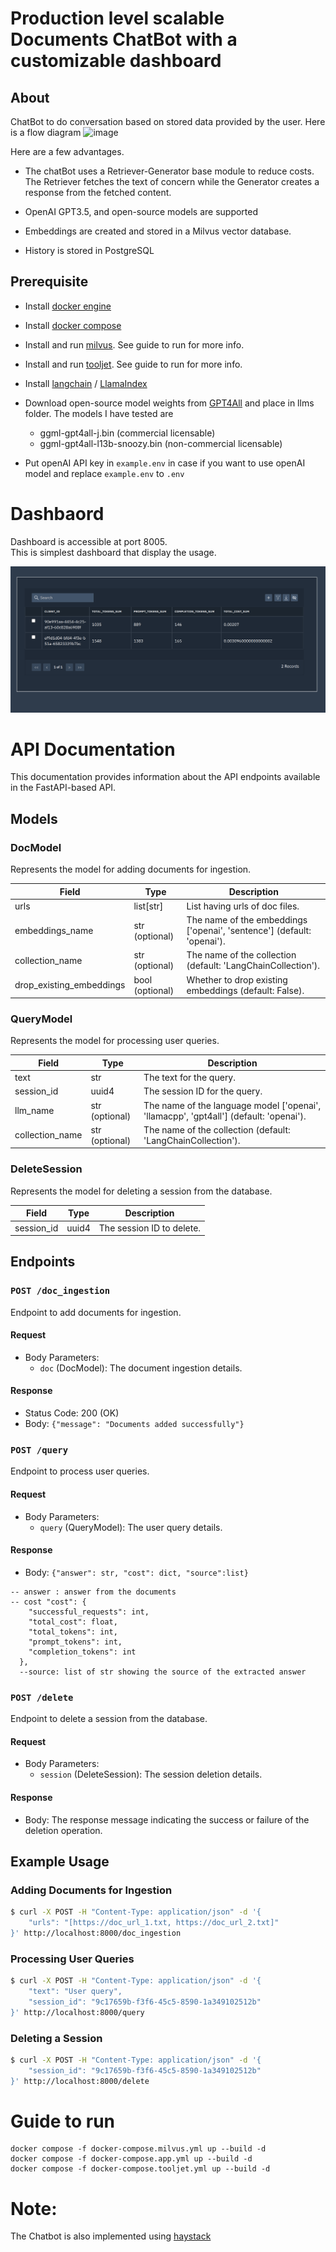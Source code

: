 # Production level scalable Documents ChatBot with a customizable dashboard

## About
ChatBot to do conversation based on stored data provided by the user. Here is a flow diagram
![image](https://github.com/talhaanwarch/doc_chat_api/assets/37379131/ebd2f33e-2383-4120-87ae-1f136e8334ef)


Here are a few advantages.
* The chatBot uses a Retriever-Generator base module to reduce costs. The Retriever fetches the text of concern while the Generator creates a response from the fetched content.
* OpenAI GPT3.5, and open-source models are supported

* Embeddings are created  and stored in a Milvus vector database.
* History is stored in PostgreSQL


## Prerequisite
* Install [docker engine](https://docs.docker.com/engine/install/ubuntu/#install-using-the-repository)
* Install [docker compose](https://docs.docker.com/compose/install/linux/#install-using-the-repository)
* Install and run [milvus](https://milvus.io/docs/install_standalone-docker.md). See guide to run for more info.  
* Install and run [tooljet](https://docs.tooljet.com/docs/setup/docker/). See guide to run for more info.  
* Install [langchain](https://python.langchain.com/en/latest/index.html) / [LlamaIndex](https://gpt-index.readthedocs.io/en/latest/)

* Download open-source model weights from [GPT4All](https://gpt4all.io/index.html) and place in llms folder. The models I have tested are 
    * ggml-gpt4all-j.bin (commercial licensable)     
    * ggml-gpt4all-l13b-snoozy.bin (non-commercial licensable)
* Put openAI API key in `example.env` in case if you want to use openAI model and replace `example.env` to `.env`
 # Dashbaord
Dashboard is accessible at port 8005.  
This is simplest dashboard that display the usage.

![dasboard](imgs/dashboard.png)


# API Documentation

This documentation provides information about the API endpoints available in the FastAPI-based API.

## Models

### DocModel

Represents the model for adding documents for ingestion.

| Field           | Type             | Description                                                |
| --------------- | ---------------- | ---------------------------------------------------------- |
| urls        | list[str]              | List having urls of doc files.              |
| embeddings_name | str (optional) | The name of the embeddings ['openai', 'sentence'] (default: 'openai').      |
| collection_name | str (optional)   | The name of the collection (default: 'LangChainCollection').|
| drop_existing_embeddings | bool (optional) | Whether to drop existing embeddings (default: False).    |

### QueryModel

Represents the model for processing user queries.

| Field           | Type                                       | Description                                                |
| --------------- | ------------------------------------------ | ---------------------------------------------------------- |
| text            | str                                        | The text for the query.                                    |
| session_id      | uuid4                                        | The session ID for the query.                              |
| llm_name        | str (optional) | The name of the language model ['openai', 'llamacpp', 'gpt4all'] (default: 'openai').       |
| collection_name | str (optional)                             | The name of the collection (default: 'LangChainCollection').|

### DeleteSession

Represents the model for deleting a session from the database.

| Field             | Type              | Description                                   |
| ----------------- | ----------------- | --------------------------------------------- |
| session_id        | uuid4               | The session ID to delete.                     |

## Endpoints

### `POST /doc_ingestion`

Endpoint to add documents for ingestion.

#### Request

- Body Parameters:
  - `doc` (DocModel): The document ingestion details.

#### Response

- Status Code: 200 (OK)
- Body: `{"message": "Documents added successfully"}`

### `POST /query`

Endpoint to process user queries.

#### Request

- Body Parameters:
  - `query` (QueryModel): The user query details.

#### Response

- Body: `{"answer": str, "cost": dict, "source":list}`
```
-- answer : answer from the documents
-- cost "cost": {
    "successful_requests": int,
    "total_cost": float,
    "total_tokens": int,
    "prompt_tokens": int,
    "completion_tokens": int
  },
  --source: list of str showing the source of the extracted answer
```
### `POST /delete`

Endpoint to delete a session from the database.

#### Request

- Body Parameters:
  - `session` (DeleteSession): The session deletion details.

#### Response

- Body: The response message indicating the success or failure of the deletion operation.

## Example Usage

### Adding Documents for Ingestion

```bash
$ curl -X POST -H "Content-Type: application/json" -d '{
    "urls": "[https://doc_url_1.txt, https://doc_url_2.txt]"
}' http://localhost:8000/doc_ingestion
```

### Processing User Queries

```bash
$ curl -X POST -H "Content-Type: application/json" -d '{
    "text": "User query",
    "session_id": "9c17659b-f3f6-45c5-8590-1a349102512b"
}' http://localhost:8000/query
```

### Deleting a Session

```bash
$ curl -X POST -H "Content-Type: application/json" -d '{
    "session_id": "9c17659b-f3f6-45c5-8590-1a349102512b"
}' http://localhost:8000/delete
```


# Guide to run

```
docker compose -f docker-compose.milvus.yml up --build -d
docker compose -f docker-compose.app.yml up --build -d
docker compose -f docker-compose.tooljet.yml up --build -d
```

# Note:
The Chatbot is also implemented using [haystack](https://github.com/talhaanwarch/openai-chatbot/tree/haystack)
